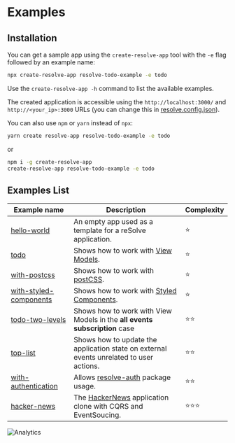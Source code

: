 # Examples

## Installation

You can get a sample app using the `create-resolve-app` tool with the `-e` flag followed by an example name:

```sh
npx create-resolve-app resolve-todo-example -e todo
```

Use the `create-resolve-app -h` command to list the available examples.

The created application is accessible using the `http://localhost:3000/` and `http://<your_ip>:3000` URLs (you can change this in [resolve.config.json](https://github.com/reimagined/resolve/blob/master/packages/resolve-scripts/configs/resolve.config.json)).

You can also use `npm` or `yarn` instead of `npx`:

```sh
yarn create resolve-app resolve-todo-example -e todo
```

or

```sh
npm i -g create-resolve-app
create-resolve-app resolve-todo-example -e todo
```

## Examples List

| Example name | Description | Complexity |
| --- | --- | --- |
| [hello-world](https://github.com/reimagined/resolve/tree/master/examples/hello-world) | An empty app used as a template for a reSolve application. | ⭐️ |
| [todo](https://github.com/reimagined/resolve/tree/master/examples/todo) | Shows how to work with [View Models](https://github.com/reimagined/resolve/blob/master/docs/View%20Model.md). | ⭐️ |
| [with-postcss](https://github.com/reimagined/resolve/tree/master/examples/with-postcss) | Shows how to work with [postCSS](https://github.com/postcss/postcss-loader#css-modules). | ⭐️ |
| [with-styled-components](https://github.com/reimagined/resolve/tree/master/examples/with-styled-components) | Shows how to work with [Styled Components](https://www.styled-components.com/docs). | ⭐️ |
| [todo-two-levels](https://github.com/reimagined/resolve/tree/master/examples/todo-two-levels) | Shows how to work with View Models in the **all events subscription** case | ⭐️⭐️ |
| [top-list](https://github.com/reimagined/resolve/tree/master/examples/top-list) | Shows how to update the application state on external events unrelated to user actions. | ⭐️⭐️ |
| [with-authentication](https://github.com/reimagined/resolve/tree/master/examples/with-authentication) | Allows [resolve-auth](https://github.com/reimagined/resolve/tree/master/packages/resolve-auth) package usage. | ⭐️⭐️ |
| [hacker-news](https://github.com/reimagined/resolve/tree/master/examples/hacker-news) | The [HackerNews](https://news.ycombinator.com/) application clone with CQRS and EventSoucing. | ⭐️⭐️️️️⭐️️️️ |


![Analytics](https://ga-beacon.appspot.com/UA-118635726-1/examples-index-readme?pixel)
